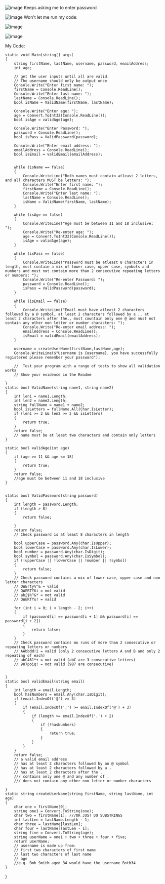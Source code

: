 ![image](https://github.com/user-attachments/assets/a0b510e2-4b5c-4270-b99d-626289e14df0)
Keeps asking me to enter password

![image](https://github.com/user-attachments/assets/9e105fc0-662c-46b9-b6ce-ad2dfd999d0c)
Won't let me run my code:

![image](https://github.com/user-attachments/assets/cbd0b1dd-44a7-4946-9c4d-199e79ac6e6a)


![image](https://github.com/user-attachments/assets/b2b6a885-dd90-4865-a62a-96bb8e174a54)

My Code:
    
    static void Main(string[] args)
    {
        string firstName, lastName, username, password, emailAddress;
        int age;

        // get the user inputs until all are valid.
        // The username should only be output once
        Console.Write("Enter first name: ");
        firstName = Console.ReadLine();
        Console.Write("Enter last name: ");
        lastName = Console.ReadLine();
        bool isName = ValidName(firstName, lastName);
       
        Console.Write("Enter age: ");
        age = Convert.ToInt32(Console.ReadLine());
        bool isAge = validAge(age);
        
        Console.Write("Enter Password: ");
        password = Console.ReadLine();
        bool isPass = ValidPassword(password);
       
        Console.Write("Enter email address: ");
        emailAddress = Console.ReadLine();
        bool isEmail = validEmail(emailAddress);


        while (isName == false)
        {
            Console.WriteLine("Both names must contain atleast 2 letters, and all characters MUST be letters: ");
            Console.Write("Enter first name: ");
            firstName = Console.ReadLine();
            Console.Write("Enter last name: ");
            lastName = Console.ReadLine();
            isName = ValidName(firstName, lastName);
        }

        while (isAge == false)
        {
            Console.WriteLine("Age must be between 11 and 18 inclusive: ");
            Console.Write("Re-enter age: ");
            age = Convert.ToInt32(Console.ReadLine());
            isAge = validAge(age);
        }

        while (isPass == false)
        {
            Console.WriteLine("Password must be atleast 8 characters in length, must contain a mix of lower case, upper case, symbols and numbers and must not contain more than 2 consecutive repeating letters or numbers: ");
            Console.Write("Re-enter Password: ");
            password = Console.ReadLine();
            isPass = ValidPassword(password);
        }

        while (isEmail == false)
        {
            Console.WriteLine("Email must have atleast 2 characters followed by a @ symbol, at least 2 characters followed by a ., at least 2 characters after the., must countain only one @ and must not contain any other non letter or number characters: ");
            Console.Write("Re-enter email address: ");
            emailAddress = Console.ReadLine();
            isEmail = validEmail(emailAddress);
        }

        username = createUserName(firstName,lastName,age);
        Console.WriteLine($"Username is {username}, you have successfully registered please remember your password");

        //  Test your program with a range of tests to show all validation works
        // Show your evidence in the Readme

    }
    static bool ValidName(string name1, string name2)
    {
        int len1 = name1.Length;
        int len2 = name2.Length;
        string fullName = name1 + name2;
        bool isLetters = fullName.All(Char.IsLetter);
        if (len1 >= 2 && len2 >= 2 && isLetters)
        {
            return true;
        }
        return false;
        // name must be at least two characters and contain only letters
    }

    static bool validAge(int age)
    {
        if (age >= 11 && age <= 18)
        {
            return true;
        }
        return false;
        //age must be between 11 and 18 inclusive
    }

   
    static bool ValidPassword(string password)
    {
        int length = password.Length;
        if (length > 8)
        {
            return false;
           
        }
        return false;
        // Check password is at least 8 characters in length

        bool upperCase = password.Any(char.IsUpper);
        bool lowerCase = password.Any(char.IsLower);
        bool number = password.Any(char.IsDigit);
        bool symbol = password.Any(char.IsSymbol);
        if (!upperCase || !lowerCase || !number || !symbol)
        {
            return false;
        }
        // Check password contains a mix of lower case, upper case and non letter characters
        // QWErty%^& = valid
        // QWERTYUi = not valid
        // ab£$%^&* = not valid
        // QWERTYu! = valid

        for (int i = 0; i < length - 2; i++)
        {
            if (password[i] == password[i + 1] && password[i] == password[i + 2])
            {
                return false;
            }
        }
        // Check password contains no runs of more than 2 consecutive or repeating letters or numbers
        // AAbbdd!2 = valid (only 2 consecutive letters A and B and only 2 repeating of each)
        // abC461*+ = not valid (abC are 3 consecutive letters)
        // 987poiq! = not valid (987 are consecutive)


    }
    static bool validEmail(string email)
    {
        int length = email.Length;
        bool hasNumbers = email.Any(char.IsDigit);
        if (email.IndexOf('@') >= 3)
        {
            if (email.IndexOf('.') >= email.IndexOf('@') + 3)
            {
                if (length >= email.IndexOf('.') + 2)
                {
                    if (!hasNumbers)
                    {
                        return true;
                    }
                }
            }
        }
        return false;
        // a valid email address
        // has at least 2 characters followed by an @ symbol
        // has at least 2 characters followed by a .
        // has at least 2 characters after the .
        /// contains only one @ and any number of .
        /// does not contain any other non letter or number characters

    }
    static string createUserName(string firstName, string lastName, int age)
    {
        char one = firstName[0];
        string one1 = Convert.ToString(one);
        char two = firstName[1]; ///OR JUST DO SUBSTRINGS
        int lastLen = lastName.Length - 1;
        char three = lastName[lastLen];
        char four = lastName[lastLen - 1];
        string five = Convert.ToString(age);
        string userName = one1 + two + three + four + five;
        return userName;
        // username is made up from:
        // first two characters of first name
        // last two characters of last name
        // age
        //e.g. Bob Smith aged 34 would have the username Both34
    }

}
